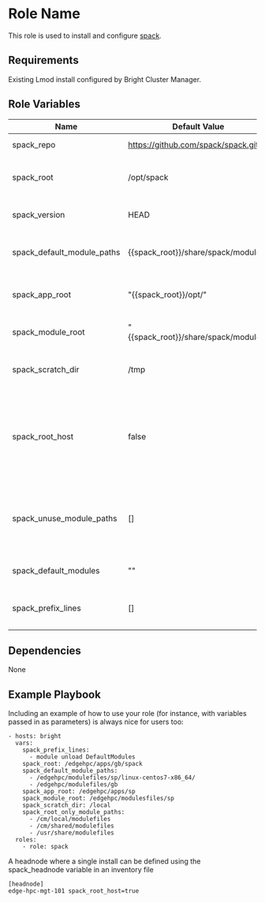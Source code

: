 Role Name
=========

This role is used to install and configure [spack](spack.io).

Requirements
------------

Existing Lmod install configured by Bright Cluster Manager.

Role Variables
--------------

| Name                         | Default Value                        | Description                                                                                             |
| ----                         | -----                                | -----------                                                                                             |
| spack_repo                   | https://github.com/spack/spack.git   | Spack github repo                                                                                       |
| spack_root                   | /opt/spack                           | Location to install spack repository                                                                    |
| spack_version                | HEAD                                 | Git reference to pin to                                                                                 |
| spack_default_module_paths   | {{spack_root}}/share/spack/modules/  | List of default module paths                                                                            |
| spack_app_root               | "{{spack_root}}/opt/"                | Root directory to install applications                                                                  |
| spack_module_root            | "{{spack_root}}/share/spack/modules" | Module file root directory                                                                              |
| spack_scratch_dir            | /tmp                                 | Scratch directory use during compilation                                                                |
| spack_root_host              | false                                | If system is the root host (i.e. headnode) to install to images.  If true/yes, git repo is install here |
| spack_unuse_module_paths     | []                                   | Module paths to unuse, such as defaults from lmod install                                               |
| spack_default_modules        | ""                                   | Default modules to load                                                                                 |
| spack_prefix_lines           | []                                   | Line to add to top of profile scripts                                                                   |

Dependencies
------------

None

Example Playbook
----------------


Including an example of how to use your role (for instance, with variables passed in as parameters) is always nice for users too:

    - hosts: bright
      vars:
        spack_prefix_lines:
          - module unload DefaultModules
        spack_root: /edgehpc/apps/gb/spack
        spack_default_module_paths:
          - /edgehpc/modulefiles/sp/linux-centos7-x86_64/
          - /edgehpc/modulefiles/gb
        spack_app_root: /edgehpc/apps/sp
        spack_module_root: /edgehpc/modulesfiles/sp
        spack_scratch_dir: /local
        spack_root_only_module_paths:
          - /cm/local/modulefiles
          - /cm/shared/modulefiles
          - /usr/share/modulefiles
      roles:
        - role: spack

A headnode where a single install can be defined using the spack_headnode variable in an inventory file

    [headnode]
    edge-hpc-mgt-101 spack_root_host=true
